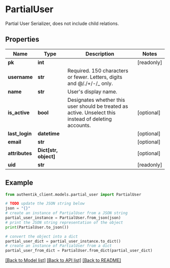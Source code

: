 # PartialUser

Partial User Serializer, does not include child relations.

## Properties

Name | Type | Description | Notes
------------ | ------------- | ------------- | -------------
**pk** | **int** |  | [readonly] 
**username** | **str** | Required. 150 characters or fewer. Letters, digits and @/./+/-/_ only. | 
**name** | **str** | User&#39;s display name. | 
**is_active** | **bool** | Designates whether this user should be treated as active. Unselect this instead of deleting accounts. | [optional] 
**last_login** | **datetime** |  | [optional] 
**email** | **str** |  | [optional] 
**attributes** | **Dict[str, object]** |  | [optional] 
**uid** | **str** |  | [readonly] 

## Example

```python
from authentik_client.models.partial_user import PartialUser

# TODO update the JSON string below
json = "{}"
# create an instance of PartialUser from a JSON string
partial_user_instance = PartialUser.from_json(json)
# print the JSON string representation of the object
print(PartialUser.to_json())

# convert the object into a dict
partial_user_dict = partial_user_instance.to_dict()
# create an instance of PartialUser from a dict
partial_user_from_dict = PartialUser.from_dict(partial_user_dict)
```
[[Back to Model list]](../README.md#documentation-for-models) [[Back to API list]](../README.md#documentation-for-api-endpoints) [[Back to README]](../README.md)


